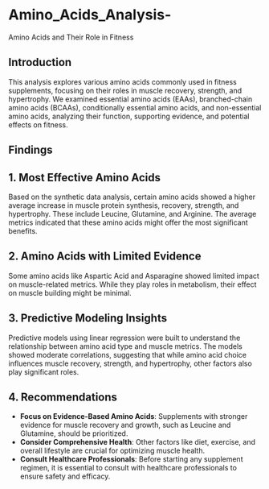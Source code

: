 # Amino_Acids_Analysis-

Amino Acids and Their Role in Fitness
## Introduction
This analysis explores various amino acids commonly used in fitness supplements, focusing on their roles in muscle recovery, strength, and hypertrophy. We examined essential amino acids (EAAs), branched-chain amino acids (BCAAs), conditionally essential amino acids, and non-essential amino acids, analyzing their function, supporting evidence, and potential effects on fitness.
## Findings
## 1. Most Effective Amino Acids
Based on the synthetic data analysis, certain amino acids showed a higher average increase in muscle protein synthesis, recovery, strength, and hypertrophy. These include Leucine, Glutamine, and Arginine. The average metrics indicated that these amino acids might offer the most significant benefits.
## 2. Amino Acids with Limited Evidence
Some amino acids like Aspartic Acid and Asparagine showed limited impact on muscle-related metrics. While they play roles in metabolism, their effect on muscle building might be minimal.
## 3. Predictive Modeling Insights
Predictive models using linear regression were built to understand the relationship between amino acid type and muscle metrics. The models showed moderate correlations, suggesting that while amino acid choice influences muscle recovery, strength, and hypertrophy, other factors also play significant roles.
## 4. Recommendations
- **Focus on Evidence-Based Amino Acids**: Supplements with stronger evidence for muscle recovery and growth, such as Leucine and Glutamine, should be prioritized.
- **Consider Comprehensive Health**: Other factors like diet, exercise, and overall lifestyle are crucial for optimizing muscle health.
- **Consult Healthcare Professionals**: Before starting any supplement regimen, it is essential to consult with healthcare professionals to ensure safety and efficacy.
